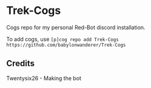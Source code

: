 # Trek-Cogs
Cogs repo for my personal Red-Bot discord installation. 

To add cogs, use ```[p]cog repo add Trek-Cogs https://github.com/babylonwanderer/Trek-Cogs```

## Credits
Twentysix26 - Making the bot
